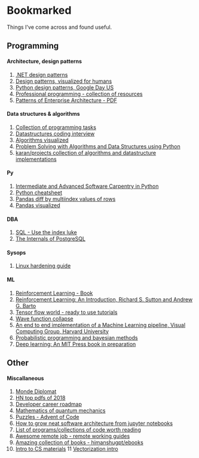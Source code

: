 # Bookmarked

Things I've come across and found useful.

## Programming

#### Architecture, design patterns

1. [.NET design patterns](https://www.dofactory.com/net/design-patterns)
2. [Design patterns, visualized for humans](https://github.com/kamranahmedse/design-patterns-for-humans/blob/master/README.md#-simple-factory)
3. [Python design patterns, Google Day US](https://www.youtube.com/watch?v=0vJJlVBVTFg)
4. [Professional programming - collection of resources](https://github.com/charlax/professional-programming)
5. [Patterns of Enterprise Architecture - PDF](https://github.com/himanshugpt/ebooks-1/blob/master/Patterns%20of%20Enterprise%20Application%20Architecture%20-%20Martin%20Fowler.pdf)

#### Data structures & algorithms

1. [Collection of programming tasks](http://rosettacode.org/wiki/Category:Programming_Tasks)
2. [Datastructures coding interview](https://www.interviewcake.com/article/java/data-structures-coding-interview)
3. [Algorithms visualized](https://www.cs.usfca.edu/~galles/visualization/Algorithms.html)
4. [Problem Solving with Algorithms and Data Structures using Python](http://interactivepython.org/runestone/static/pythonds/index.html)
5. [karan/projects collection of algorithms and datastructure implementations](https://github.com/karan/Projects)

#### Py

1. [Intermediate and Advanced Software Carpentry in Python
](https://web.archive.org/web/20180504173504/http://ivory.idyll.org/articles/advanced-swc/)
2. [Python cheatsheet](https://gto76.github.io/python-cheatsheet/)
3. [Pandas diff by multiindex values of rows](https://stackoverflow.com/questions/53149855/pandas-diff-by-multiindex-values-of-rows)
4. [Pandas visualized](https://jalammar.github.io/gentle-visual-intro-to-data-analysis-python-pandas/)

#### DBA

1. [SQL - Use the index luke](https://use-the-index-luke.com/)
2. [The Internals of PostgreSQL](http://www.interdb.jp/pg/index.html)

#### Sysops

1. [Linux hardening guide](https://github.com/trimstray/the-practical-linux-hardening-guide)

#### ML

1. [Reinforcement Learning - Book](http://incompleteideas.net/book/RLbook2018.pdf)
2. [Reinforcement Learning: An Introduction, Richard S. Sutton and Andrew G. Barto](http://incompleteideas.net/book/the-book.html)
3. [Tensor flow world - ready to use tutorials](https://github.com/astorfi/TensorFlow-World#3)
4. [Wave function collapse](https://github.com/mxgmn/WaveFunctionCollapse)
5. [An end to end implementation of a Machine Learning pipeline, Visual Computing Group, Harvard University](https://spandan-madan.github.io/DeepLearningProject/docs/Deep_Learning_Project-Pytorch.html)
6. [Probabilistic programming and bayesian methods](http://camdavidsonpilon.github.io/Probabilistic-Programming-and-Bayesian-Methods-for-Hackers/)
7. [Deep learning: An MIT Press book in preparation](https://www.deeplearningbook.org/lecture_slides.html)
## Other

#### Miscallaneous

1. [Monde Diplomat](https://mondediplo.com/)
2. [HN top pdfs of 2018](https://getpolarized.io/2019/01/08/top-pdfs-of-2018-hackernews.html)
3. [Developer career roadmap](https://github.com/kamranahmedse/developer-roadmap)
4. [Mathematics of quantum mechanics](https://uwaterloo.ca/institute-for-quantum-computing/sites/ca.institute-for-quantum-computing/files/uploads/files/mathematics_qm_v21.pdf)
5. [Puzzles - Advent of Code](https://adventofcode.com/2018/about)
6. [How to grow neat software architecture from jupyter notebooks](https://github.com/guillaume-chevalier/How-to-Grow-Neat-Software-Architecture-out-of-Jupyter-Notebooks)
7. [List of programs/collections of code worth reading](http://wiki.c2.com/?ProgramsToRead)
8. [Awesome remote job - remote working guides](https://github.com/lukasz-madon/awesome-remote-job)
9. [Amazing collection of books - himanshugpt/ebooks](https://github.com/himanshugpt/ebooks-1)
10. [Intro to CS materials](https://introtcs.org/public/index.html)
11 [Vectorization intro](https://blog.cr.yp.to/20190430-vectorize.html)
